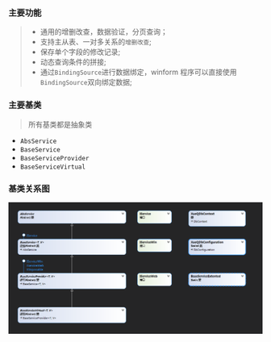 ### 主要功能
> - 通用的增删改查，数据验证，分页查询；
> - 支持主从表、一对多关系的`增删改查`;
> - 保存单个字段的修改记录;
> - 动态查询条件的拼接;
> - 通过`BindingSource`进行数据绑定，winform 程序可以直接使用`BindingSource`双向绑定数据;


### 主要基类
> 所有基类都是抽象类
 -  `AbsService`
  - `BaseService`
 - `BaseServiceProvider`
  - `BaseServiceVirtual`

### 基类关系图
![web](../../images/servicecategory.png)


